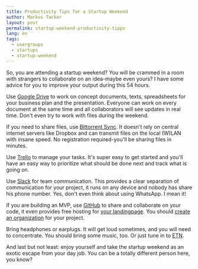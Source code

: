 ```yaml
---
title: Productivity Tips for a Startup Weekend
author: Markus Tacker
layout: post
permalink: startup-weekend-productivity-tipps
lang: en
tags:
  - usergroups
  - startups
  - startup-weekend
---
```

So, you are attending a startup weekend? You will be crammed in a room with strangers to collaborate on an idea-maybe even yours? I have some advice for you to improve your output during this 54 hours.

Use [Google Drive](https://drive.google.com/) to work on concept documents, texts, spreadsheets for your business plan and the presentation. Everyone can work on every document at the same time and all collaborators will see updates in real time. Don't even try to work with files during the weekend.

If you need to share files, use [Bittorrent Sync](http://www.bittorrent.com/sync/download). It doesn't rely on central internet servers like Dropbox and can transmit files on the local (W)LAN with insane speed. No registration required-you'll be sharing files in minutes.

Use [Trello](https://trello.com/coderbyheart/recommend) to manage your tasks. It's super easy to get started and you'll have an easy way to prioritize what should be done next and track what is going on.

Use [Slack](https://slack.com/) for team communication. This provides a clear separation of communication for your project, it runs on any device and nobody has share his phone number. Yes, don't even think about using WhatsApp. I mean it!

If you are building an MVP, use [GitHub](https://github.com/) to share and collaborate on your code, it even provides free hosting for [your landingpage](https://pages.github.com/). You should [create an organization](https://help.github.com/articles/creating-a-new-organization-account/) for your project.

Bring headphones or earplugs. It will get loud sometimes, and you will need to concentrate. You should bring some music, too. Or just tune in to [ETN](http://etn.fm/).

And last but not least: enjoy yourself and take the startup weekend as an exotic escape from your day job. You can be a totally different person here, you know?
 
